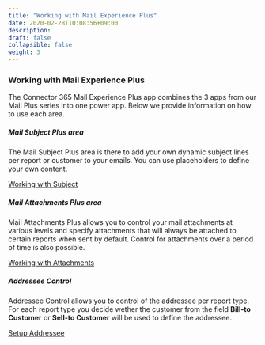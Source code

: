```yaml
---
title: "Working with Mail Experience Plus"
date: 2020-02-28T10:08:56+09:00
description: 
draft: false
collapsible: false
weight: 3
---
```

### Working with Mail Experience Plus
The Connector 365 Mail Experience Plus app combines the 3 apps from our Mail Plus series into one power app. Below we provide information on how to use each area. 


##### Mail Subject Plus area
The Mail Subject Plus area is there to add your own dynamic subject lines per report or customer to your emails. You can use placeholders to define your own content.

[Working with Subject](https://docs.belware.de/en-us/apps/mail-subject-plus/working-with-mail-subject-plus/)


##### Mail Attachments Plus area
Mail Attachments Plus allows you to control your mail attachments at various levels and specify attachments that will always be attached to certain reports when sent by default. Control for attachments over a period of time is also possible.

[Working with Attachments](https://docs.belware.de/en-us/apps/mail-attachments-plus/working-with-map/)

##### Addressee Control
Addressee Control allows you to control of the addressee per report type.
For each report type you decide wether the customer from the field **Bill-to Customer** or **Sell-to Customer** will be used to define the addressee. 

[Setup Addressee](https://docs.belware.de/en-us/apps/addressee-control/first-steps/setup/)